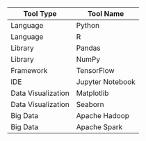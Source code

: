 | Tool Type            | Tool Name          |
|----------------------|--------------------|
| Language             | Python             |
| Language             | R                  |
| Library              | Pandas             |
| Library              | NumPy              |
| Framework            | TensorFlow         |
| IDE                  | Jupyter Notebook   |
| Data Visualization   | Matplotlib         |
| Data Visualization   | Seaborn            |
| Big Data             | Apache Hadoop      |
| Big Data             | Apache Spark       |

